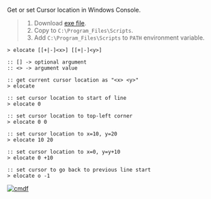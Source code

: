 Get or set Cursor location in Windows Console.
> 1. Download [exe file](https://github.com/cmdf/extra-locate/releases/download/1.0.0/elocate.exe).
> 2. Copy to `C:\Program_Files\Scripts`.
> 3. Add `C:\Program_Files\Scripts` to `PATH` environment variable.


```batch
> elocate [[+|-]<x>] [[+|-]<y>]

:: [] -> optional argument
:: <> -> argument value
```

```batch
:: get current cursor location as "<x> <y>"
> elocate

:: set cursor location to start of line
> elocate 0

:: set cursor location to top-left corner
> elocate 0 0

:: set cursor location to x=10, y=20
> elocate 10 20

:: set cursor location to x=0, y=y+10
> elocate 0 +10

:: set cursor to go back to previous line start
> elocate o -1
```


[![cmdf](https://i.imgur.com/iliPFzH.jpg)](https://cmdf.github.io)
